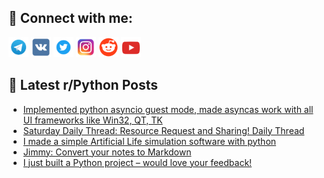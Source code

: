 ## 🔎 Connect with me:
[<img src="https://github.com/bullbesh/bullbesh/blob/main/images/Telegram.png" width="32" height="32" />](https://t.me/bullbesh)
[<img src="https://github.com/bullbesh/bullbesh/blob/main/images/VK.png" width="32" height="32" />](https://vk.com/bullbesh)
[<img src="https://github.com/bullbesh/bullbesh/blob/main/images/Twitter.png" width="32" height="32" />](https://twitter.com/bullbesh1)
[<img src="https://github.com/bullbesh/bullbesh/blob/main/images/Instagram.png" width="32" height="32" />](https://www.instagram.com/bullbesh)
[<img src="https://github.com/bullbesh/bullbesh/blob/main/images/Reddit.png" width="32" height="32" />](https://www.reddit.com/user/bullbesh)
[<img src="https://github.com/bullbesh/bullbesh/blob/main/images/YouTube.png" width="32" height="32" />](https://www.youtube.com/channel/UCtfjRs6uzgq5mfm8S06WTcg)

## 📕 Latest r/Python Posts
<!-- BLOG-POST-LIST:START -->
- [Implemented python asyncio guest mode, made asyncas work with all UI frameworks like Win32, QT, TK](https://www.reddit.com/r/Python/comments/1jxb8xj/implemented_python_asyncio_guest_mode_made/)
- [Saturday Daily Thread: Resource Request and Sharing! Daily Thread](https://www.reddit.com/r/Python/comments/1jx4cik/saturday_daily_thread_resource_request_and/)
- [I made a simple Artificial Life simulation software with python](https://www.reddit.com/r/Python/comments/1jwzv2h/i_made_a_simple_artificial_life_simulation/)
- [Jimmy: Convert your notes to Markdown](https://www.reddit.com/r/Python/comments/1jwtq6r/jimmy_convert_your_notes_to_markdown/)
- [I just built a Python project – would love your feedback!](https://www.reddit.com/r/Python/comments/1jwqh51/i_just_built_a_python_project_would_love_your/)
<!-- BLOG-POST-LIST:END -->
